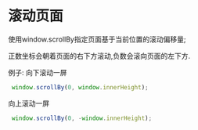 # 滚动页面

 使用window.scrollBy指定页面基于当前位置的滚动偏移量;

 正数坐标会朝着页面的右下方滚动,负数会滚向页面的左下方.

 例子:
 向下滚动一屏
 ```JavaScript
  window.scrollBy(0, window.innerHeight);
 ```

 向上滚动一屏
 ```JavaScript
  window.scrollBy(0, -window.innerHeight);
 ```